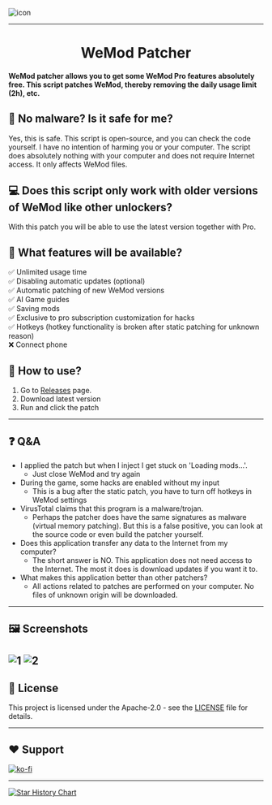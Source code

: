 ![icon](https://github.com/user-attachments/assets/1a23541d-5d11-4106-ba67-3acfeb25a4fb)<div align="center">

---
  <h1>WeMod Patcher</h1>
</div>

<h4>WeMod patcher allows you to get some WeMod Pro features absolutely free. This script patches WeMod, thereby removing the daily usage limit (2h), etc.</h4>

## 👾 No malware? Is it safe for me?

Yes, this is safe. This script is open-source, and you can check the code yourself. I have no intention of harming you or your computer. The script does absolutely nothing with your computer and does not require Internet access. It only affects WeMod files.

## 💻 Does this script only work with older versions of WeMod like other unlockers?

With this patch you will be able to use the latest version together with Pro.

## 💫  What features will be available?

✅ Unlimited usage time <br/>
✅ Disabling automatic updates (optional) <br/>
✅ Automatic patching of new WeMod versions <br/>
✅ AI Game guides <br/>
✅ Saving mods <br/>
✅ Exclusive to pro subscription customization for hacks <br/>
✅ Hotkeys (hotkey functionality is broken after static patching for unknown reason) <br/>
❌ Connect phone <br/>


## 👀 How to use?

1. Go to [Releases](https://github.com/k1tbyte/Wemod-Patcher/releases) page.
2. Download latest version
3. Run and click the patch

---

## ❓ Q&A

- I applied the patch but when I inject I get stuck on 'Loading mods...'.
  - Just close WeMod and try again
- During the game, some hacks are enabled without my input
  - This is a bug after the static patch, you have to turn off hotkeys in WeMod settings
- VirusTotal claims that this program is a malware/trojan.
  - Perhaps the patcher does have the same signatures as malware (virtual memory patching). But this is a false positive, you can look at the source code or even build the patcher yourself.
- Does this application transfer any data to the Internet from my computer?
  - The short answer is NO. This application does not need access to the Internet. The most it does is download updates if you want it to.
- What makes this application better than other patchers?
  - All actions related to patches are performed on your computer. No files of unknown origin will be downloaded.

---

## 🖼️ Screenshots
![1](./assets/screenshots/app1.png)
![2](./assets/screenshots/app2.png)
---

## 📜 License
This project is licensed under the Apache-2.0 - see the [LICENSE](LICENSE.md) file for details.

---
## ❤️ Support
[![ko-fi](https://www.ko-fi.com/img/githubbutton_sm.svg)](https://ko-fi.com/kitbyte)

---

[![Star History Chart](https://api.star-history.com/svg?repos=k1tbyte/Wemod-Patcher&type=Date)](https://www.star-history.com/#k1tbyte/Wemod-Patcher&Date)
